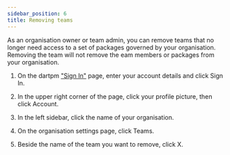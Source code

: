 ```yaml
---
sidebar_position: 6
title: Removing teams
---
```


As an organisation owner or team admin, you can remove teams that no longer need access to a set of packages governed by your organisation. Removing the team will not remove the eam members or packages from your organisation.

1. On the dartpm ["Sign In"](https://dartpm.com/login) page, enter your account details and click Sign In.

2. In the upper right corner of the page, click your profile picture, then click Account.

3. In the left sidebar, click the name of your organisation.

4. On the organisation settings page, click Teams.

5. Beside the name of the team you want to remove, click X.